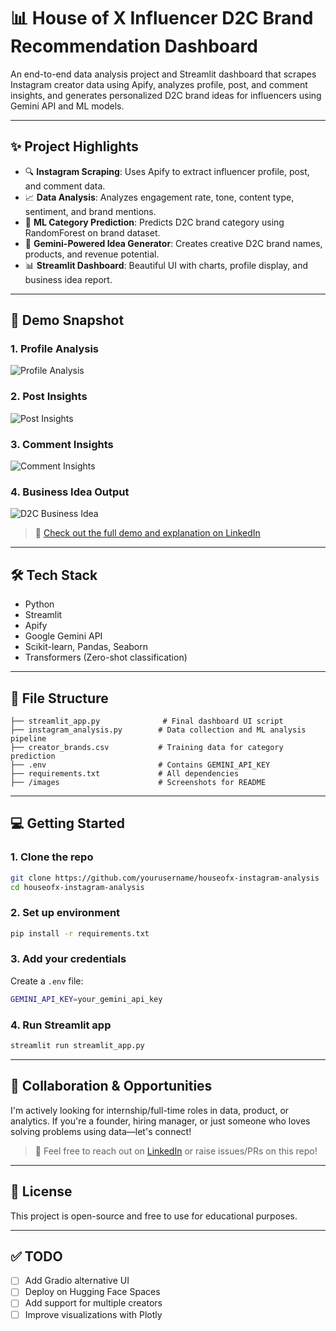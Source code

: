 # 📊 House of X Influencer D2C Brand Recommendation Dashboard

An end-to-end data analysis project and Streamlit dashboard that scrapes Instagram creator data using Apify, analyzes profile, post, and comment insights, and generates personalized D2C brand ideas for influencers using Gemini API and ML models.

---

## ✨ Project Highlights
- 🔍 **Instagram Scraping**: Uses Apify to extract influencer profile, post, and comment data.
- 📈 **Data Analysis**: Analyzes engagement rate, tone, content type, sentiment, and brand mentions.
- 🧠 **ML Category Prediction**: Predicts D2C brand category using RandomForest on brand dataset.
- 🤖 **Gemini-Powered Idea Generator**: Creates creative D2C brand names, products, and revenue potential.
- 📊 **Streamlit Dashboard**: Beautiful UI with charts, profile display, and business idea report.

---

## 🚀 Demo Snapshot

### 1. Profile Analysis
![Profile Analysis](images/profile_analysis.png)

### 2. Post Insights
![Post Insights](images/post_insights.png)

### 3. Comment Insights
![Comment Insights](images/comment_insights.png)

### 4. Business Idea Output
![D2C Business Idea](images/business_idea.png)

> 📎 [Check out the full demo and explanation on LinkedIn](https://linkedin.com/in/your-post-link)

---

## 🛠 Tech Stack
- Python
- Streamlit
- Apify
- Google Gemini API
- Scikit-learn, Pandas, Seaborn
- Transformers (Zero-shot classification)

---

## 📂 File Structure
```
├── streamlit_app.py              # Final dashboard UI script
├── instagram_analysis.py        # Data collection and ML analysis pipeline
├── creator_brands.csv           # Training data for category prediction
├── .env                         # Contains GEMINI_API_KEY
├── requirements.txt             # All dependencies
├── /images                      # Screenshots for README
```

---

## 💻 Getting Started

### 1. Clone the repo
```bash
git clone https://github.com/yourusername/houseofx-instagram-analysis
cd houseofx-instagram-analysis
```

### 2. Set up environment
```bash
pip install -r requirements.txt
```

### 3. Add your credentials
Create a `.env` file:
```bash
GEMINI_API_KEY=your_gemini_api_key
```

### 4. Run Streamlit app
```bash
streamlit run streamlit_app.py
```


---

## 🤝 Collaboration & Opportunities
I'm actively looking for internship/full-time roles in data, product, or analytics. If you're a founder, hiring manager, or just someone who loves solving problems using data—let's connect!

> 📩 Feel free to reach out on [LinkedIn](https://www.linkedin.com/in/vansh-suneja-32b0042a9/) or raise issues/PRs on this repo!

---

## 📜 License
This project is open-source and free to use for educational purposes.

---

## ✅ TODO
- [ ] Add Gradio alternative UI
- [ ] Deploy on Hugging Face Spaces
- [ ] Add support for multiple creators
- [ ] Improve visualizations with Plotly
